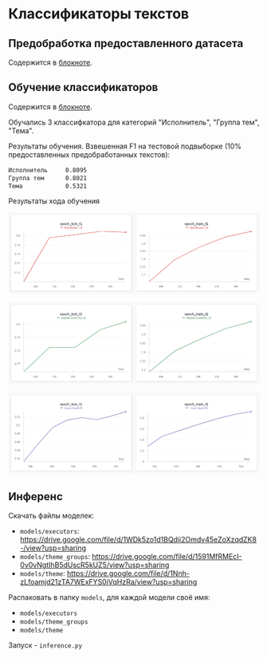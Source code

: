 # Классификаторы текстов

## Предобработка предоставленного датасета

Содержится в [блокноте]("notebooks/preprocessing.ipynb").

## Обучение классификаторов

Содержится в [блокноте]("notebooks/cls2.ipynb").

Обучались 3 классифкатора для категорий "Исполнитель", "Группа тем", "Тема".

Результаты обучения. Взвешенная F1 на тестовой подвыборке (10% предоставленных предобработанных текстов):

```
Исполнитель		0.8095
Группа тем		0.8021
Тема			0.5321
```

Результаты хода обучения

![Обучение классификатора исполнителя](images/executor-1.png "Обучение классификатора исполнителя")


![Обучение классификатора группы темы](images/theme-group-1.png "Обучение классификатора группы темы")


![Обучение классификатора темы](images/theme-1.png "Обучение классификатора темы")

## Инференс

Скачать файлы моделек:
* `models/executors`: https://drive.google.com/file/d/1WDk5zo1d1BQdii2Omdv45eZoXzqdZK8-/view?usp=sharing
* `models/theme_groups`: https://drive.google.com/file/d/1591MfRMEcI-0v0vNgtIhB5dUscR5kUZ5/view?usp=sharing
* `models/theme`: https://drive.google.com/file/d/1Nnh-zLfoamjd21zTA7WExFYS0iVqHzRa/view?usp=sharing

Распаковать в папку `models`, для каждой модели своё имя:
* `models/executors`
* `models/theme_groups`
* `models/theme`

Запуск - `inference.py`
